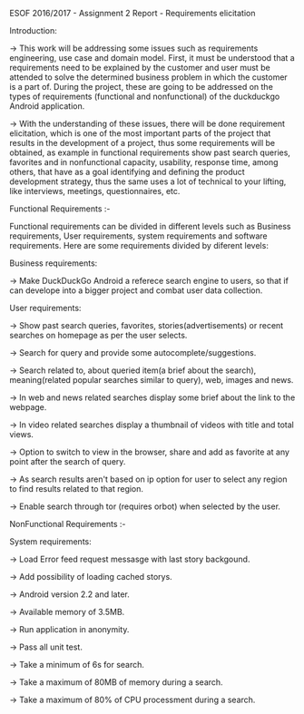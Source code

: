 ESOF 2016/2017 - Assignment 2 Report - Requirements elicitation

Introduction:

-> This work will be addressing some issues such as requirements engineering, use case and domain model. First, it must be understood that a requirements need to be explained by the customer and user must be attended to solve the determined business problem in which the customer is a part of. During the project, these are going to be addressed on the types of requirements (functional and nonfunctional) of the duckduckgo Android application.

-> With the understanding of these issues, there will be done requirement elicitation, which is one of the most important parts of the project that results in the development of a project, thus some requirements will be obtained, as example in functional requirements show past search queries, favorites and in nonfunctional capacity, usability, response time, among others, that have as a goal identifying and defining the product development strategy, thus the same uses a lot of technical to your lifting, like interviews, meetings, questionnaires, etc.

Functional Requirements :-

Functional requirements can be divided in different levels such as Business requirements, User requirements, system requirements and software requirements. Here are some requirements divided by diferent levels:

Business requirements:

-> Make DuckDuckGo Android a referece search engine to users, so that if can develope into a bigger project and combat user data collection.

User requirements:

-> Show past search queries, favorites, stories(advertisements) or recent searches on homepage as per the user selects.

-> Search for query and provide some autocomplete/suggestions.

-> Search related to, about queried item(a brief about the search), meaning(related popular searches similar to query), web, images and news.

-> In web and news related searches display some brief about the link to the webpage.

-> In video related searches display a thumbnail of videos with title and total views.

-> Option to switch to view in the browser, share and add as favorite at any point after the search of query.

-> As search results aren't based on ip option for user to select any region to find results related to that region. 

-> Enable search through tor (requires orbot) when selected by the user.


NonFunctional Requirements :-

System requirements:

-> Load Error feed request messasge with last story backgound.

-> Add possibility of loading cached storys. 

-> Android version 2.2 and later.

-> Available memory of 3.5MB.

-> Run application in anonymity.

-> Pass all unit test.

-> Take a minimum of 6s for search.

-> Take a maximum of 80MB of memory during a search. 

-> Take a maximum of 80% of CPU processment during a search.
